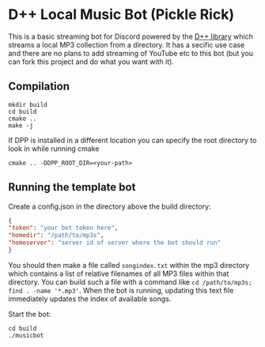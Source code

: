 # D++ Local Music Bot (Pickle Rick)

This is a basic streaming bot for Discord powered by the [D++ library](https://dpp.dev) which streams a local MP3 collection from a directory. It has a secific use case and there are no plans to add streaming of YouTube etc to this bot (but you can fork this project and do what you want with it).

## Compilation

    mkdir build
    cd build
    cmake ..
    make -j

If DPP is installed in a different location you can specify the root directory to look in while running cmake 

    cmake .. -DDPP_ROOT_DIR=<your-path>

## Running the template bot

Create a config.json in the directory above the build directory:

```json
{
"token": "your bot token here", 
"homedir": "/path/to/mp3s",
"homeserver": "server id of server where the bot should run"
}
```

You should then make a file called `songindex.txt` within the mp3 directory which contains a list of relative filenames of all MP3 files within that directory. You can build such a file with a command like `cd /path/to/mp3s; find . -name '*.mp3'`. When the bot is running, updating this text file immediately updates the index of available songs.

Start the bot:

    cd build
    ./musicbot

